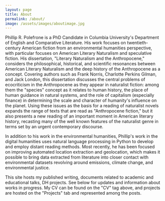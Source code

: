 ```yaml
---
layout: page
title: About
permalink: /about/
image: /assets/images/aboutimage.jpg
---
```


Phillip R. Polefrone is a PhD Candidate in Columbia University's Department of
English and Comparative Literature. His work focuses on twentieth-century
American fiction from an environmental humanities perspective, with particular
focuses on American Literary Naturalism and speculative fiction. His
dissertation, "Literary Naturalism and the Anthropocene," considers the
philosophical, historical, and scientific resonances between American Literary
Naturalism and the deep history of the Anthropocene as a concept. Covering
authors such as Frank Norris, Charlotte Perkins Gilman, and Jack London, this
dissertation discusses the central problems of ecocriticism in the Anthropocene
as they appear in naturalist fiction: among them the "species" concept as it
relates to human history, the place of human guidance in natural systems, and
the role of capitalism (especially finance) in determining the scale and
character of humanity's influence on the planet. Using these issues as the
basis for a reading of naturalist novels expands the range of texts that are
read as "Anthropocene fiction," but it also presents a new reading of an
important moment in American literary history, recasting many of the well known
features of the naturalist genre in terms set by an urgent contemporary
discourse. 

In addition to his work in the environmental humanities, Phillip's work in the
digital humanities uses natural language processing in Python to develop and
employ distant reading methods. Most recently, he has been focused on improving
automated location extraction and geolocation, which makes it possible to bring
data extracted from literature into closer contact with environmental datasets
revolving around emissions, climate change, and environmental justice.

This site hosts my published writing, documents related to academic and
educational talks, DH projects. See below for updates and information about
works in progress. My CV can be found on the "CV" tag above, and projects are
hosted on the "Projects" tab and represented among the posts.

